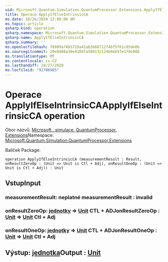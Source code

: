 ```yaml
---
uid: Microsoft.Quantum.Simulation.QuantumProcessor.Extensions.ApplyIfElseIntrinsicCA
title: Operace ApplyIfElseIntrinsicCA
ms.date: 10/26/2020 12:00:00 AM
ms.topic: article
qsharp.kind: operation
qsharp.namespace: Microsoft.Quantum.Simulation.QuantumProcessor.Extensions
qsharp.name: ApplyIfElseIntrinsicCA
qsharp.summary: ''
ms.openlocfilehash: f8989a74b5719a41ab3688712f4bf5f61c85de8b
ms.sourcegitcommit: 29e0d88a30e4166fa580132124b0eb57e1f0e986
ms.translationtype: MT
ms.contentlocale: cs-CZ
ms.lasthandoff: 10/27/2020
ms.locfileid: "92708985"
---
```

# <a name="applyifelseintrinsicca-operation"></a><span data-ttu-id="c0245-102">Operace ApplyIfElseIntrinsicCA</span><span class="sxs-lookup"><span data-stu-id="c0245-102">ApplyIfElseIntrinsicCA operation</span></span>

<span data-ttu-id="c0245-103">Obor názvů: [Microsoft.. simulace. QuantumProcessor. Extensions](xref:Microsoft.Quantum.Simulation.QuantumProcessor.Extensions)</span><span class="sxs-lookup"><span data-stu-id="c0245-103">Namespace: [Microsoft.Quantum.Simulation.QuantumProcessor.Extensions](xref:Microsoft.Quantum.Simulation.QuantumProcessor.Extensions)</span></span>

<span data-ttu-id="c0245-104">Balíček [](https://nuget.org/packages/)</span><span class="sxs-lookup"><span data-stu-id="c0245-104">Package: [](https://nuget.org/packages/)</span></span>




```qsharp
operation ApplyIfElseIntrinsicCA (measurementResult : Result, onResultZeroOp : (Unit => Unit is Ctl + Adj), onResultOneOp : (Unit => Unit is Ctl + Adj)) : Unit
```


## <a name="input"></a><span data-ttu-id="c0245-105">Vstup</span><span class="sxs-lookup"><span data-stu-id="c0245-105">Input</span></span>

### <a name="measurementresult--__invalidresult__"></a><span data-ttu-id="c0245-106">measurementResult: __neplatné <Result>__</span><span class="sxs-lookup"><span data-stu-id="c0245-106">measurementResult : __invalid<Result>__</span></span>




### <a name="onresultzeroop--unit--unit-ctl--adj"></a><span data-ttu-id="c0245-107">onResultZeroOp: [jednotky](xref:microsoft.quantum.lang-ref.unit) => [Unit](xref:microsoft.quantum.lang-ref.unit) CTL + ADJ</span><span class="sxs-lookup"><span data-stu-id="c0245-107">onResultZeroOp : [Unit](xref:microsoft.quantum.lang-ref.unit) => [Unit](xref:microsoft.quantum.lang-ref.unit) Ctl + Adj</span></span>




### <a name="onresultoneop--unit--unit-ctl--adj"></a><span data-ttu-id="c0245-108">onResultOneOp: [jednotky](xref:microsoft.quantum.lang-ref.unit) => [Unit](xref:microsoft.quantum.lang-ref.unit) CTL + ADJ</span><span class="sxs-lookup"><span data-stu-id="c0245-108">onResultOneOp : [Unit](xref:microsoft.quantum.lang-ref.unit) => [Unit](xref:microsoft.quantum.lang-ref.unit) Ctl + Adj</span></span>





## <a name="output--unit"></a><span data-ttu-id="c0245-109">Výstup: [jednotka](xref:microsoft.quantum.lang-ref.unit)</span><span class="sxs-lookup"><span data-stu-id="c0245-109">Output : [Unit](xref:microsoft.quantum.lang-ref.unit)</span></span>

